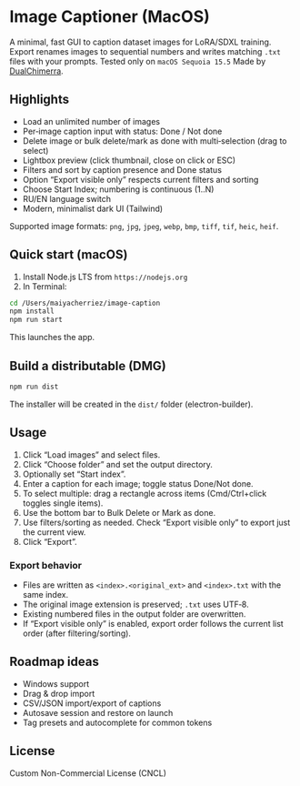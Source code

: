 # Image Captioner (MacOS)
A minimal, fast GUI to caption dataset images for LoRA/SDXL training. Export renames images to sequential numbers and writes matching `.txt` files with your prompts.
Tested only on `macOS Sequoia 15.5`
Made by [DualChimerra](https://github.com/DualChimerra).

## Highlights
- Load an unlimited number of images
- Per‑image caption input with status: Done / Not done
- Delete image or bulk delete/mark as done with multi‑selection (drag to select)
- Lightbox preview (click thumbnail, close on click or ESC)
- Filters and sort by caption presence and Done status
- Option “Export visible only” respects current filters and sorting
- Choose Start Index; numbering is continuous (1..N)
- RU/EN language switch
- Modern, minimalist dark UI (Tailwind)

Supported image formats: `png`, `jpg`, `jpeg`, `webp`, `bmp`, `tiff`, `tif`, `heic`, `heif`.

## Quick start (macOS)
1) Install Node.js LTS from `https://nodejs.org`
2) In Terminal:

```bash
cd /Users/maiyacherriez/image-caption
npm install
npm run start
```

This launches the app.

## Build a distributable (DMG)
```bash
npm run dist
```
The installer will be created in the `dist/` folder (electron-builder).

## Usage
1. Click “Load images” and select files.
2. Click “Choose folder” and set the output directory.
3. Optionally set “Start index”.
4. Enter a caption for each image; toggle status Done/Not done.
5. To select multiple: drag a rectangle across items (Cmd/Ctrl+click toggles single items).
6. Use the bottom bar to Bulk Delete or Mark as done.
7. Use filters/sorting as needed. Check “Export visible only” to export just the current view.
8. Click “Export”.

### Export behavior
- Files are written as `<index>.<original_ext>` and `<index>.txt` with the same index.
- The original image extension is preserved; `.txt` uses UTF‑8.
- Existing numbered files in the output folder are overwritten.
- If “Export visible only” is enabled, export order follows the current list order (after filtering/sorting).

## Roadmap ideas
- Windows support
- Drag & drop import
- CSV/JSON import/export of captions
- Autosave session and restore on launch
- Tag presets and autocomplete for common tokens

## License
Custom Non-Commercial License (CNCL)
